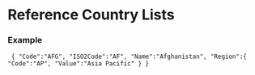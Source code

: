 # Reference Country Lists
### Example

``
{
"Code":"AFG",
"ISO2Code":"AF",
"Name":"Afghanistan",
"Region":{
  "Code":"AP",
  "Value":"Asia Pacific"
  }
}``
